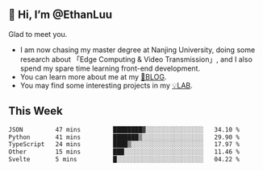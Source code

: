 ## 👋 Hi, I’m @EthanLuu

Glad to meet you.

- I am now chasing my master degree at Nanjing University, doing some research about 「Edge Computing & Video Transmission」, and I also spend my spare time learning front-end development.
- You can learn more about me at my [📝BLOG](https://blog.ethanloo.cn).
- You may find some interesting projects in my [💡LAB](https://lab.ethanloo.cn).

## This Week
<!--START_SECTION:waka-->

```txt
JSON         47 mins         ████████▓░░░░░░░░░░░░░░░░   34.10 %
Python       41 mins         ███████▒░░░░░░░░░░░░░░░░░   29.90 %
TypeScript   24 mins         ████▒░░░░░░░░░░░░░░░░░░░░   17.97 %
Other        15 mins         ███░░░░░░░░░░░░░░░░░░░░░░   11.46 %
Svelte       5 mins          █░░░░░░░░░░░░░░░░░░░░░░░░   04.22 %
```

<!--END_SECTION:waka-->
